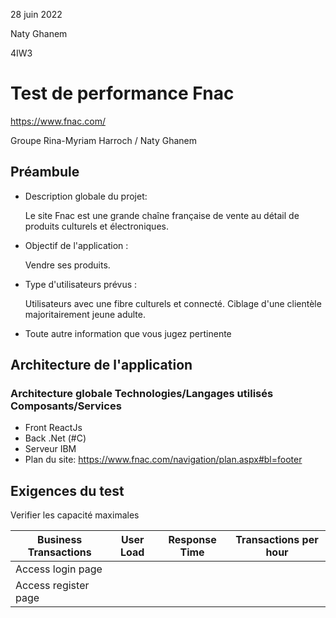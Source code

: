 28 juin 2022

Naty Ghanem 

4IW3

# Test de performance Fnac
https://www.fnac.com/

Groupe Rina-Myriam Harroch / Naty Ghanem

## Préambule

- Description globale du projet: 

    Le site Fnac est une grande chaîne française de vente au détail de produits culturels et électroniques.

- Objectif de l'application : 

    Vendre ses produits.

- Type d'utilisateurs prévus :

    Utilisateurs avec une fibre culturels et connecté. Ciblage d'une clientèle majoritairement jeune adulte.

- Toute autre information que vous jugez pertinente

## Architecture de l'application

### Architecture globale Technologies/Langages utilisés Composants/Services 

- Front ReactJs
- Back .Net (#C)
- Serveur IBM
- Plan du site: https://www.fnac.com/navigation/plan.aspx#bl=footer

## Exigences du test

Verifier les capacité maximales


| Business Transactions | User Load | Response Time | Transactions per hour |
|--------------|:-----------:|:------------:|:------------:|
| Access login page |  |  |  |
| Access register page |  |  | |
